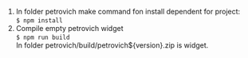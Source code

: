 1. In folder petrovich make command fon install dependent for project: <br>
`$ npm install` <br>
2. Compile empty petrovich widget <br>
`$ npm run build` <br>
In folder petrovich/build/petrovich${version}.zip is widget. 




